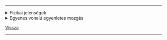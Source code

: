 
---

<details>
<summary>Fizikai jelenségek</summary>

---

A fizikai jelenségket fizikai mennyiségek segítségével írjuk le.

- súrlódási erő
- gravitációs erő
- villámlás
- áramerősség


Ha számot tudsz hozzárendelni, akkor mennyiség.

Minden fizikai mennyiségnek van jele.

Minden fizikai erőt fizikai mennyiséggel jellemzünk.
Nem minden fizikai mennyiségnek van mértékegysége.

| Fizikai mennyiségek csoportosítása |  |
| :-- | :-- |
| Vektor mennyiségek | Skalár mennyiségek |
| vektor mennyiségek, azok a fizikai mennyiségek, amelyeket két adat jellemez: nagyság, irány<br>vonatos példa | azok a fizikai mennyiségek, melyeket egy adat jellemez: nagyság<br>pl.: tömeg, térfogat, idő |

## Kinematika (mozgástan)

> alapfogalmak:
>> vonatkoztatási rendszer, olyan derékszögű koordináta rendszer, amely minden valami anyagi objektumhoz van hozárendelve.

## Pálya

> A pálya (nem csak anyagi pontok halamaza)
>> azon geometriai pontok halamaza, amelyeket a test mozgása során érintett, érint vagy érinteni fog.
- egyenes
- kör
- elipszis
- parabola (kúpmetszetek)

![palya_001.png](../../images/palya_001.jpg)

- [s] = m
- [$\Delta$r] = m

> A pálya mérhető részét útnak nevezzük.
> A kezdőpontot a végponttal összektötő szakasz az elmozdulás.

---

</details>

<details>
<summary>Egyenes vonalú egyenletes mozgás</summary>

---

> Egy testről akkor mondjuk, hogy egyenes vonalú egyeneltes mozgást végez ha pályája egyenes és egyenlő időközök alatt ugyanakkora utakat tesz meg.
>
> Egyenes vonalú egyeneltes mozgás esetén a megtett út és a metételhez szükséges idő egymással egyenesen arányos, azaz hányadosuk állandó.
>
> Ezt az állandót a test sebességének nevezzük. Jele: v
>
> | $\vec{v} = \frac{s}{t}$ |  |
> | :-- | :-- |
> | Jelölés | Jelentés |
> | $\vec{v}$ | sebesség |
> | s | megtett út |
> | t | idő |
>
> $\vec{[v]} = \frac{[s]}{[t]} = \frac{m}{s}; \frac{km}{h}$
>
> $3.6\frac{Km}{h} = 1\frac{m}{s}$&nbsp;&nbsp;&nbsp;példa: $72\frac{km}{h} = 20\frac{m}{s}$

> ### Mozgás grafikonok
>
> ![Mozgás grafikon](../../images/mozgas_grafikon_001.jpg)
>
> - $v1 = 10\frac{m}{s}$
> - $v2 = 20\frac{m}{s}$
> - $v3 = 40\frac{m}{s}$
>
> Egyenes vonalú egyenletes mozgást végző test út-idő grafikonja mindig egy olyan "félegyenes" amelynek kezdőpontja az origo és annál meredekebb, minél nagyobb a test sebessége.

---

</details>

[Vissza](../../../README.md)

---
